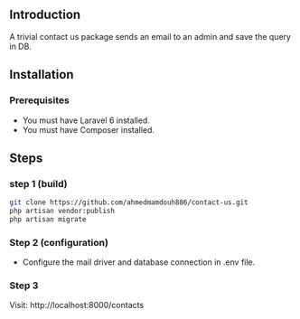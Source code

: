 ## Introduction

A trivial contact us package sends an email to an admin and save the query in DB.

## Installation

### Prerequisites

* You must have Laravel 6 installed.
* You must have Composer installed.

## Steps

### step 1 (build)

```bash
git clone https://github.com/ahmedmamdouh886/contact-us.git
php artisan vendor:publish
php artisan migrate
``` 
### Step 2 (configuration)
- Configure the mail driver and database connection in .env file.

### Step 3
Visit: http://localhost:8000/contacts